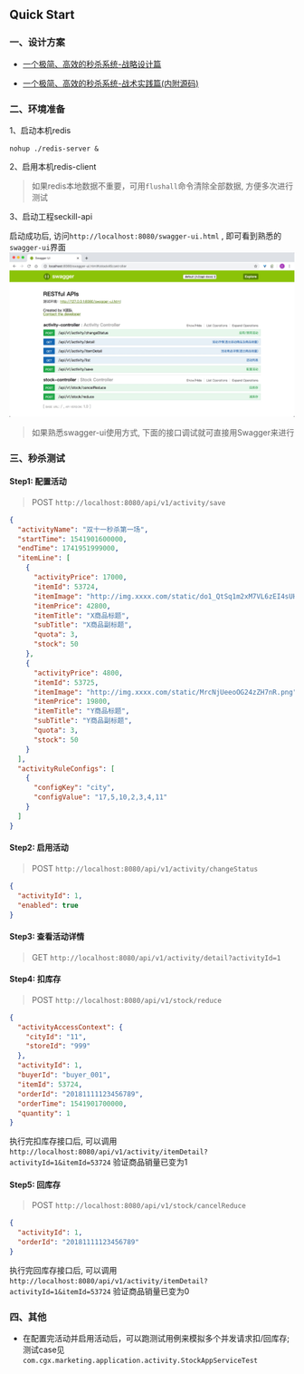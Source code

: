 ## Quick Start

### 一、设计方案

- [一个极简、高效的秒杀系统-战略设计篇](https://blog.csdn.net/caiguoxiong0101/article/details/104866073) 

- [一个极简、高效的秒杀系统-战术实践篇(内附源码)](https://blog.csdn.net/caiguoxiong0101/article/details/105034759) 

### 二、环境准备
1、启动本机redis
```shell
nohup ./redis-server &
```

2、启用本机redis-client

> 如果redis本地数据不重要，可用`flushall`命令清除全部数据, 方便多次进行测试


3、启动工程seckill-api

启动成功后, 访问`http://localhost:8080/swagger-ui.html` , 即可看到熟悉的`swagger-ui`界面 ![swagger-ui](./img/swagger-ui.jpg)

> 如果熟悉swagger-ui使用方式, 下面的接口调试就可直接用Swagger来进行

### 三、秒杀测试

#### Step1: 配置活动

> POST `http://localhost:8080/api/v1/activity/save`

```json
{
  "activityName": "双十一秒杀第一场",
  "startTime": 1541901600000,
  "endTime": 1741951999000,
  "itemLine": [
    {
      "activityPrice": 17000,
      "itemId": 53724,
      "itemImage": "http://img.xxxx.com/static/do1_QtSq1m2xM7VL6zEI4sUH",
      "itemPrice": 42800,
      "itemTitle": "X商品标题",
      "subTitle": "X商品副标题",
      "quota": 3,
      "stock": 50
    },
    {
      "activityPrice": 4800,
      "itemId": 53725,
      "itemImage": "http://img.xxxx.com/static/MrcNjUeeoOG24zZH7nR.png",
      "itemPrice": 19800,
      "itemTitle": "Y商品标题",
      "subTitle": "Y商品副标题",
      "quota": 3,
      "stock": 50
    }
  ],
  "activityRuleConfigs": [
    {
      "configKey": "city",
      "configValue": "17,5,10,2,3,4,11"
    }
  ]
}
```


#### Step2: 启用活动

> POST `http://localhost:8080/api/v1/activity/changeStatus`

```json
{
  "activityId": 1,
  "enabled": true
}
```

#### Step3: 查看活动详情

> GET `http://localhost:8080/api/v1/activity/detail?activityId=1`



#### Step4: 扣库存
> POST `http://localhost:8080/api/v1/stock/reduce`

```json
{
  "activityAccessContext": {
    "cityId": "11",
    "storeId": "999"
  },
  "activityId": 1,
  "buyerId": "buyer_001",
  "itemId": 53724,
  "orderId": "20181111123456789",
  "orderTime": 1541901700000,
  "quantity": 1
}
```

执行完扣库存接口后, 可以调用 `http://localhost:8080/api/v1/activity/itemDetail?activityId=1&itemId=53724` 验证商品销量已变为1

#### Step5: 回库存
> POST `http://localhost:8080/api/v1/stock/cancelReduce`

```json
{
  "activityId": 1,
  "orderId": "20181111123456789"
}
```

执行完回库存接口后, 可以调用 `http://localhost:8080/api/v1/activity/itemDetail?activityId=1&itemId=53724` 验证商品销量已变为0


### 四、其他

- 在配置完活动并启用活动后，可以跑测试用例来模拟多个并发请求扣/回库存; 测试case见`com.cgx.marketing.application.activity.StockAppServiceTest`

